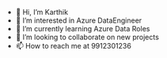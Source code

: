 - 👋 Hi, I’m Karthik
- 👀 I’m interested in Azure DataEngineer
- 🌱 I’m currently learning Azure Data Roles 
- 💞️ I’m looking to collaborate on new projects
- 📫 How to reach me at 9912301236

<!---
gkarthik9/gkarthik9 is a ✨ special ✨ repository because its `README.md` (this file) appears on your GitHub profile.
You can click the Preview link to take a look at your changes.
--->
